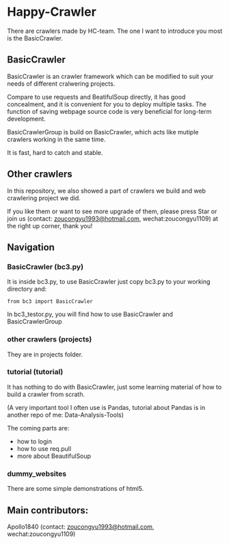 # Happy-Crawler

There are crawlers made by HC-team. The one I want to introduce you most is the BasicCrawler.

## BasicCrawler

BasicCrawler is an crawler framework which can be modified to suit your needs of different cralwering projects. 

Compare to use requests and BeatifulSoup directly, it has good concealment, and it is convenient for you to deploy multiple tasks. The function of saving webpage source code is very beneficial for long-term development.

BasicCrawlerGroup is build on BasicCrawler, which acts like mutiple crawlers working in the same time. 

It is fast, hard to catch and stable.
 
## Other crawlers

In this repository, we also showed a part of crawlers we build and web crawlering project we did. 

If you like them or want to see more upgrade of them, please press Star or join us (contact: zoucongyu1993@hotmail.com, wechat:zoucongyu1109) at the right up corner, thank you!

## Navigation

### BasicCrawler (bc3.py)

It is inside bc3.py, to use BasicCrawler just copy bc3.py to your working directory and:

    from bc3 import BasicCrawler

In bc3_testor.py, you will find how to use BasicCrawler and BasicCrawlerGroup

### other crawlers (projects)

They are in projects folder.

### tutorial (tutorial)

It has nothing to do with BasicCrawler, just some learning material of how to build a crawler from scrath.

(A very important tool I often use is Pandas, tutorial about Pandas is in another repo of me: Data-Analysis-Tools)

The coming parts are:
* how to login
* how to use req.pull
* more about BeautifulSoup

    
### dummy_websites
There are some simple demonstrations of html5.


## Main contributors:
Apollo1840 (contact: zoucongyu1993@hotmail.com, wechat:zoucongyu1109)

